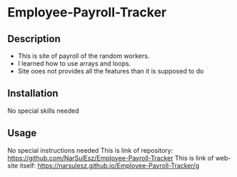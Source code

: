 # Employee-Payroll-Tracker
## Description

- This is site of payroll of the random workers.
- I learned how to use arrays and loops. 
- Site ooes not provides all the features than it is supposed to do

    

## Installation

No special skills needed

## Usage

No special instructions needed
This is link of repository: https://github.com/NarSulEsz/Employee-Payroll-Tracker
This is link of web-site itself: https://narsulesz.github.io/Employee-Payroll-Tracker/g

